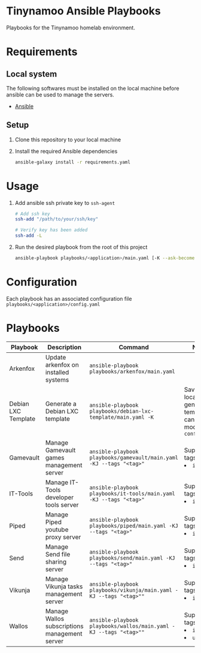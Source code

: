 <!-- @format -->

# Tinynamoo Ansible Playbooks

Playbooks for the Tinynamoo homelab environment.

# Requirements

## Local system

The following softwares must be installed on the local machine before ansible can be used to manage the servers.

- [Ansible](https://docs.ansible.com/ansible/latest/index.html)

## Setup

1. Clone this repository to your local machine
1. Install the required Ansible dependencies

   ```bash
   ansible-galaxy install -r requirements.yaml
   ```

# Usage

1. Add ansible ssh private key to `ssh-agent`

   ```bash
   # Add ssh key
   ssh-add "/path/to/your/ssh/key"

   # Verify key has been added
   ssh-add -L
   ```

1. Run the desired playbook from the root of this project

   ```bash
   ansible-playbook playbooks/<application>/main.yaml [-K --ask-become-pass] [-J --ask-vault-pass] --tags "[tags]"
   ```

# Configuration

Each playbook has an associated configuration file `playbooks/<application>/config.yaml`

# Playbooks

| Playbook            | Description                                   | Command                                                             | Notes                                                                |
| ------------------- | --------------------------------------------- | ------------------------------------------------------------------- | -------------------------------------------------------------------- |
| Arkenfox            | Update arkenfox on installed systems          | `ansible-playbook playbooks/arkenfox/main.yaml`                     |                                                                      |
| Debian LXC Template | Generate a Debian LXC template                | `ansible-playbook playbooks/debian-lxc-template/main.yaml -K`       | Save location of generated template can be modified in `config.yaml` |
| Gamevault           | Manage Gamevault games management server      | `ansible-playbook playbooks/gamevault/main.yaml -KJ --tags "<tag>"` | Supported tags<li>`install`                                          |
| IT-Tools            | Manage IT-Tools developer tools server        | `ansible-playbook playbooks/it-tools/main.yaml -KJ --tags "<tag>"`  | Supported tags<li>`install`                                          |
| Piped               | Manage Piped youtube proxy server             | `ansible-playbook playbooks/piped/main.yaml -KJ --tags "<tag>"`     | Supported tags<li>`install`                                          |
| Send                | Manage Send file sharing server               | `ansible-playbook playbooks/send/main.yaml -KJ --tags "<tag>"`      | Supported tags<li>`install`                                          |
| Vikunja             | Manage Vikunja tasks management server        | `ansible-playbook playbooks/vikunja/main.yaml -KJ --tags "<tag>""`  | Supported tags<li>`install`                                          |
| Wallos              | Manage Wallos subscriptions management server | `ansible-playbook playbooks/wallos/main.yaml -KJ --tags "<tag>""`   | Supported tags<li>`install`<li>`upgrade`                             |
